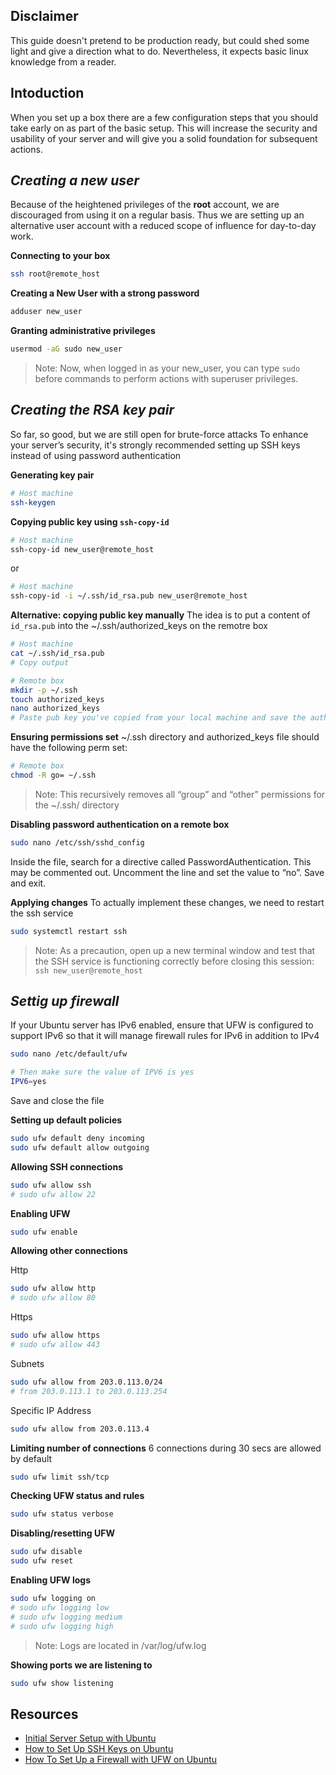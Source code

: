 ## Disclaimer
This guide doesn't pretend to be production ready, but could shed some light and give a direction what to do. Nevertheless, it expects basic linux knowledge from a reader.

## Intoduction

When you set up a box there are a few configuration steps that you should take early on as part of the basic setup. This will increase the security and usability of your server and will give you a solid foundation for subsequent actions.

## _Creating a new user_

Because of the heightened privileges of the __root__ account, we are discouraged from using it on a regular basis.
Thus we are setting up an alternative user account with a reduced scope of influence for day-to-day work.

__Connecting to your box__
```sh
ssh root@remote_host
```

__Creating a New User with a strong password__
```sh
adduser new_user
```
__Granting administrative privileges__
```sh
usermod -aG sudo new_user
```
> Note: Now, when logged in as your new_user, you can type `sudo` before commands to perform actions with superuser privileges.

## _Creating the RSA key pair_

So far, so good, but we are still open for brute-force attacks
To enhance your server’s security, it's strongly recommended setting up SSH keys instead of using password authentication

__Generating key pair__
```sh
# Host machine
ssh-keygen
```
__Copying public key using `ssh-copy-id`__
```sh
# Host machine
ssh-copy-id new_user@remote_host
```
or
    
```sh 
# Host machine
ssh-copy-id -i ~/.ssh/id_rsa.pub new_user@remote_host
```
__Alternative: copying public key manually__
The idea is to put a content of `id_rsa.pub` into the ~/.ssh/authorized_keys on the remotre box

```sh
# Host machine
cat ~/.ssh/id_rsa.pub
# Copy output
```

```sh
# Remote box
mkdir -p ~/.ssh
touch authorized_keys
nano authorized_keys
# Paste pub key you've copied from your local machine and save the authorized_keys file
```

__Ensuring permissions set__
~/.ssh directory and authorized_keys file should have the following perm set:
```sh
# Remote box
chmod -R go= ~/.ssh
```
> Note: This recursively removes all “group” and “other” permissions for the ~/.ssh/ directory

__Disabling password authentication on a remote box__
```sh
sudo nano /etc/ssh/sshd_config
```
Inside the file, search for a directive called PasswordAuthentication. This may be commented out. Uncomment the line and set the value to “no”.
Save and exit.

__Applying changes__
To actually implement these changes, we need to restart the ssh service
```sh
sudo systemctl restart ssh
```

> Note: As a precaution, open up a new terminal window and test that the SSH service is functioning correctly before closing this session:
``
ssh new_user@remote_host
``

## _Settig up firewall_
 If your Ubuntu server has IPv6 enabled, ensure that UFW is configured to support IPv6 so that it will manage firewall rules for IPv6 in addition to IPv4
```sh
sudo nano /etc/default/ufw
```


```sh
# Then make sure the value of IPV6 is yes
IPV6=yes
```
Save and close the file

__Setting up default policies__

```sh
sudo ufw default deny incoming
sudo ufw default allow outgoing
```

__Allowing SSH connections__

```sh
sudo ufw allow ssh
# sudo ufw allow 22
```

__Enabling UFW__

```sh
sudo ufw enable
```

__Allowing other connections__

Http

```sh
sudo ufw allow http
# sudo ufw allow 80
```

Https

```sh
sudo ufw allow https
# sudo ufw allow 443
```

Subnets

```sh
sudo ufw allow from 203.0.113.0/24
# from 203.0.113.1 to 203.0.113.254
```

Specific IP Address

```sh
sudo ufw allow from 203.0.113.4
```
__Limiting number of connections__
6 connections during 30 secs are allowed by default
```sh
sudo ufw limit ssh/tcp
```

__Checking UFW status and rules__

```sh
sudo ufw status verbose
```
__Disabling/resetting UFW__

```sh
sudo ufw disable
sudo ufw reset
```

__Enabling UFW logs__
```sh
sudo ufw logging on
# sudo ufw logging low
# sudo ufw logging medium
# sudo ufw logging high
```

> Note: Logs are located in /var/log/ufw.log

__Showing ports we are listening to__

```sh
sudo ufw show listening
```

## Resources

* [Initial Server Setup with Ubuntu](https://www.digitalocean.com/community/tutorials/initial-server-setup-with-ubuntu-18-0)
* [How to Set Up SSH Keys on Ubuntu](https://www.digitalocean.com/community/tutorials/how-to-set-up-ssh-keys-on-ubuntu-1804)
* [How To Set Up a Firewall with UFW on Ubuntu](https://www.digitalocean.com/community/tutorials/how-to-set-up-a-firewall-with-ufw-on-ubuntu-18-04)